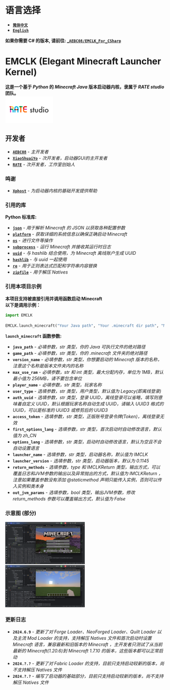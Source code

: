 # 语言选择
* **[`简体中文`](https://github.com/AEBC08/EMCLK/blob/main/README.md)**
* **[`English`](https://github.com/AEBC08/EMCLK/blob/main/README_English.md)**
  
**如果你需要 C# 的版本, 请前往: [_`AEBC08/EMCLK_For_CSharp`](https://github.com/AEBC08/EMCLK_For_CSharp)**

# EMCLK (Elegant Minecraft Launcher Kernel)
**这是一个基于 _Python_ 的 _Minecraft Java_ 版本启动器内核，隶属于 _RATE studio_ 团队。**  
<img src="https://github.com/AEBC08/EMCLK/blob/main/RATEstudio_logo/RATEstudio.png" width="30%" height="30%">

## 开发者
* **[`AEBC08`](https://github.com/AEBC08)** - _主开发者_
* **[`XiaoShuaiYo`](https://github.com/xiaoshuaiyo)** - _次开发者，启动器GUI的主开发者_
* **[`RATE`](https://github.com/e2662020)** - _次开发者，工作室创始人_

### 鸣谢
* **[`Xphost`](https://github.com/xphost008)** - _为启动器内核的基础开发提供帮助_

### 引用的库
**Python 标准库:**
* **[`json`](https://docs.python.org/3/library/json.html)** - _用于解析 Minecraft 的 JSON 以获取各种配置参数_
* **[`platform`](https://docs.python.org/3/library/platform.html)** - _获取详细的系统信息以确保正确启动 Minecraft_
* **[`os`](https://docs.python.org/3/library/os.html)** - _进行文件等操作_
* **[`subprocess`](https://docs.python.org/3/library/subprocess.html)** - _运行 Minecraft 并接收其运行时日志_
* **[`uuid`](https://docs.python.org/3/library/uuid.html)** - _与 hashlib 结合使用，为 Minecraft 离线账户生成 UUID_
* **[`hashlib`](https://docs.python.org/3/library/hashlib.html)** - _与 uuid 一起使用_
* **[`re`](https://docs.python.org/3/library/re.html)** - _用于正则表达式匹配和字符串内容替换_
* **[`zipfile`](https://docs.python.org/3/library/zipfile.html)** - _用于解压 Natives_

### 引用本项目示例
**本项目支持被直接引用并调用函数启动 Minecraft  
以下是调用示例：**

```Python
import EMCLK

EMCLK.launch_minecraft("Your Java path", "Your .minecraft dir path", "Minecraft version name", 1024, "Player name")
```

**`launch_minecraft` 函数参数:**
* **`java_path`** - _必填参数，str 类型，你的 Java 可执行文件的绝对路径_
* **`game_path`** - _必填参数，str 类型，你的 .minecraft 文件夹的绝对路径_
* **`version_name`** - _必填参数，str 类型，你想要启动的 Minecraft 版本的名称，注意这个名称是版本文件夹内的名称_
* **`max_use_ram`** - _必填参数，str 和 int 类型，最大分配内存，单位为 1MB，默认最小值为 256MB，请不要包含单位_
* **`player_name`** - _必填参数，str 类型，玩家名称_
* **`user_type`** - _选填参数，str 类型，用户类型，默认值为 Legacy(即离线登录)_
* **`auth_uuid`** - _选填参数，str 类型，登录 UUID，离线登录可以省略，填写则意味着自定义 UUID，默认根据玩家名称自动生成 UUID，请输入 UUID3 格式的 UUID，可以是标准的 UUID3 或修剪后的 UUID3_
* **`access_token`** - _选填参数，str 类型，正版账号登录令牌(Token)，离线登录无效_
* **`first_options_lang`** - _选填参数，str 类型，首次启动时自动修改语言，默认值为 zh_CN_
* **`options_lang`** - _选填参数，str 类型，启动时自动修改语言，默认为空且不会自动设置语言_
* **`launcher_name`** - _选填参数，str 类型，启动器名称，默认值为 IMCLK_
* **`launcher_version`** - _选填参数，str 类型，启动器版本，默认为 0.1145_
* **`return_methods`** - _选填参数，type 和 IMCLKReturn 类型，输出方式，可以覆盖日志和JVM参数的输出以及异常抛出的方式，默认值为 IMCLKReturn ，注意如果覆盖参数没有添加 @staticmethod 声明只能传入实例，否则可以传入实例和类本身_
* **`out_jvm_params`** - _选填参数，bool 类型，输出JVM参数，修改 return_methods 参数可以覆盖输出方式，默认值为 False_

### 示意图 (部分)
<img src="https://github.com/AEBC08/EMCLK/blob/main/Diagram/Diagram.png" width="50%" height="50%">
<img src="https://github.com/AEBC08/EMCLK/blob/main/Diagram/Diagram1.png" width="50%" height="50%">

### 更新日志
* **`2024.6.9`** - _更新了对 Forge Loader、NeoForged Loader、Quilt Loader 以及主流 Mod Loader 的支持，支持解压 Natives 文件和首次启动时设置 Minecraft 语言，兼容最新和旧版本的 Minecraft ，主开发者只测试了从当前最新的 Minecraft(1.20.6)到 Minecraft 1.7.10 的版本，这些版本都可以正常启动_
* **`2024.?.?`** - _更新了对 Fabric Loader 的支持，目前只支持启动较新的版本，尚不支持解压 Natives 文件_
* **`2024.?.?`** - _编写了启动器的基础部分，目前只支持启动较新的版本，尚不支持解压 Natives 文件_
